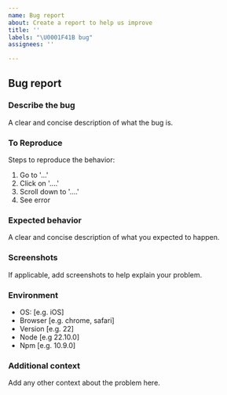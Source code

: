 ```yaml
---
name: Bug report
about: Create a report to help us improve
title: ''
labels: "\U0001F41B bug"
assignees: ''

---
```


## Bug report

### Describe the bug
A clear and concise description of what the bug is.

### To Reproduce
Steps to reproduce the behavior:
1. Go to '...'
2. Click on '....'
3. Scroll down to '....'
4. See error

### Expected behavior
A clear and concise description of what you expected to happen.

### Screenshots
If applicable, add screenshots to help explain your problem.

### Environment
 - OS: [e.g. iOS]
 - Browser [e.g. chrome, safari]
 - Version [e.g. 22]
 - Node [e.g 22.10.0]
 - Npm [e.g. 10.9.0]

### Additional context
Add any other context about the problem here.
